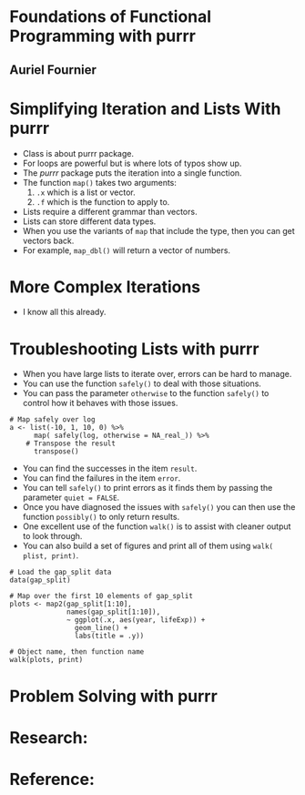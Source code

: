 # Foundations of Functional Programming with purrr
## Auriel Fournier

# Simplifying Iteration and Lists With purrr
- Class is about purrr package.
- For loops are powerful but is where lots of typos show up.
- The *purrr* package puts the iteration into a single function.
- The function `map()` takes two arguments:
  1. `.x` which is a list or vector.
  2. `.f` which is the function to apply to.
- Lists require a different grammar than vectors.
- Lists can store different data types.
- When you use the variants of `map` that include the type, then you can get vectors back.
- For example, `map_dbl()` will return a vector of numbers.


# More Complex Iterations
- I know all this already.


# Troubleshooting Lists with purrr
- When you have large lists to iterate over, errors can be hard to manage.
- You can use the function `safely()` to deal with those situations.
- You can pass the parameter `otherwise` to the function `safely()` to control how it behaves with those issues.
```
# Map safely over log
a <- list(-10, 1, 10, 0) %>%
      map( safely(log, otherwise = NA_real_)) %>%
    # Transpose the result
      transpose()
```
- You can find the successes in the item `result`.
- You can find the failures in the item `error`.
- You can tell `safely()` to print errors as it finds them by passing the parameter `quiet = FALSE`.
- Once you have diagnosed the issues with `safely()` you can then use the function `possibly()` to only return results.
- One excellent use of the function `walk()` is to assist with cleaner output to look through.
- You can also build a set of figures and print all of them using `walk( plist, print)`.
```
# Load the gap_split data
data(gap_split)

# Map over the first 10 elements of gap_split
plots <- map2(gap_split[1:10],
              names(gap_split[1:10]),
              ~ ggplot(.x, aes(year, lifeExp)) +
                geom_line() +
                labs(title = .y))

# Object name, then function name
walk(plots, print)
```

# Problem Solving with purrr


# Research:

# Reference:

